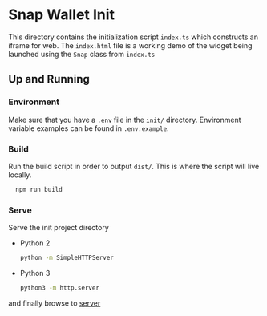 # Snap Wallet Init

This directory contains the initialization script `index.ts` which constructs an iframe for web.
The `index.html` file is a working demo of the widget being launched using the `Snap` class from `index.ts`

## Up and Running

### Environment

Make sure that you have a `.env` file in the `init/` directory. Environment variable examples can be found in `.env.example`.

### Build

Run the build script in order to output `dist/`. This is where the script will live locally.

```bash
  npm run build
```

### Serve

Serve the init project directory

- Python 2
  ```bash
  python -m SimpleHTTPServer
  ```
- Python 3
  ```bash
  python3 -m http.server
  ```

and finally browse to [server](http://localhost:8000)
